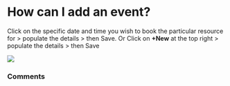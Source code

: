 # How can I add an event?

<p class="no-margin">Click on the specific date and time you wish to book the particular resource for &gt; populate the details &gt; then Save. Or Click on <b>+New</b> at the top right &gt; populate the details &gt; then Save</p>
<p class="no-margin"></p>
<div class="intercom-container"><img src="https://teams-pro.intercom-attachments-1.com/i/o/664844565/4d7e7c45846db4f528ab5c14/how_can_i_add_an_event.png"></div>

### Comments

<Comments />